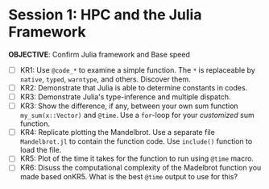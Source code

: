 # Session 1: HPC and the Julia Framework

**OBJECTIVE**: Confirm Julia framework and Base speed
- [ ] KR1: Use `@code_*` to examine a simple function. The `*` is replaceable by `native`, `typed`, `warntype`, and others. Discover them.
- [ ] KR2: Demonstrate that Julia is able to determine constants in codes.
- [ ] KR3: Demonstrate Julia's type-inference and multiple dispatch.
- [ ] KR3: Show the difference, if any, between your own sum function `my_sum(x::Vector)` and `@time`. Use a `for`-loop for your *customized* sum function.
- [ ] KR4: Replicate plotting the Mandelbrot. Use a separate file `Mandelbrot.jl` to contain the function code. Use `include()` function to load the file.
- [ ] KR5: Plot of the time it takes for the function to run using `@time` macro.
- [ ] KR6: Disuss the computational complexity of the Madelbrot function you made based onKR5. What is the best `@time` output to use for this?
